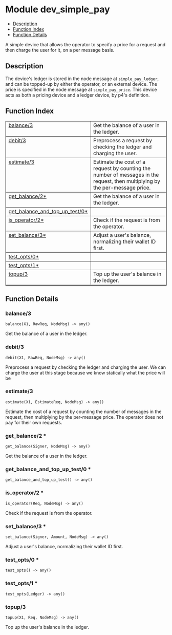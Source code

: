 

# Module dev_simple_pay
* [Description](#description)
* [Function Index](#index)
* [Function Details](#functions)

A simple device that allows the operator to specify a price for a
request and then charge the user for it, on a per message basis.

<a name="description"></a>

## Description
The device's ledger is stored in the node message at `simple_pay_ledger`,
and can be topped-up by either the operator, or an external device. The
price is specified in the node message at `simple_pay_price`.
This device acts as both a pricing device and a ledger device, by p4's
definition.<a name="index"></a>

## Function Index


<table width="100%" border="1" cellspacing="0" cellpadding="2" summary="function index"><tr><td valign="top"><a href="#balance-3">balance/3</a></td><td>Get the balance of a user in the ledger.</td></tr><tr><td valign="top"><a href="#debit-3">debit/3</a></td><td>Preprocess a request by checking the ledger and charging the user.</td></tr><tr><td valign="top"><a href="#estimate-3">estimate/3</a></td><td>Estimate the cost of a request by counting the number of messages in
the request, then multiplying by the per-message price.</td></tr><tr><td valign="top"><a href="#get_balance-2">get_balance/2*</a></td><td>Get the balance of a user in the ledger.</td></tr><tr><td valign="top"><a href="#get_balance_and_top_up_test-0">get_balance_and_top_up_test/0*</a></td><td></td></tr><tr><td valign="top"><a href="#is_operator-2">is_operator/2*</a></td><td>Check if the request is from the operator.</td></tr><tr><td valign="top"><a href="#set_balance-3">set_balance/3*</a></td><td>Adjust a user's balance, normalizing their wallet ID first.</td></tr><tr><td valign="top"><a href="#test_opts-0">test_opts/0*</a></td><td></td></tr><tr><td valign="top"><a href="#test_opts-1">test_opts/1*</a></td><td></td></tr><tr><td valign="top"><a href="#topup-3">topup/3</a></td><td>Top up the user's balance in the ledger.</td></tr></table>


<a name="functions"></a>

## Function Details

<a name="balance-3"></a>

### balance/3

`balance(X1, RawReq, NodeMsg) -> any()`

Get the balance of a user in the ledger.

<a name="debit-3"></a>

### debit/3

`debit(X1, RawReq, NodeMsg) -> any()`

Preprocess a request by checking the ledger and charging the user. We
can charge the user at this stage because we know statically what the price
will be

<a name="estimate-3"></a>

### estimate/3

`estimate(X1, EstimateReq, NodeMsg) -> any()`

Estimate the cost of a request by counting the number of messages in
the request, then multiplying by the per-message price. The operator does
not pay for their own requests.

<a name="get_balance-2"></a>

### get_balance/2 *

`get_balance(Signer, NodeMsg) -> any()`

Get the balance of a user in the ledger.

<a name="get_balance_and_top_up_test-0"></a>

### get_balance_and_top_up_test/0 *

`get_balance_and_top_up_test() -> any()`

<a name="is_operator-2"></a>

### is_operator/2 *

`is_operator(Req, NodeMsg) -> any()`

Check if the request is from the operator.

<a name="set_balance-3"></a>

### set_balance/3 *

`set_balance(Signer, Amount, NodeMsg) -> any()`

Adjust a user's balance, normalizing their wallet ID first.

<a name="test_opts-0"></a>

### test_opts/0 *

`test_opts() -> any()`

<a name="test_opts-1"></a>

### test_opts/1 *

`test_opts(Ledger) -> any()`

<a name="topup-3"></a>

### topup/3

`topup(X1, Req, NodeMsg) -> any()`

Top up the user's balance in the ledger.

